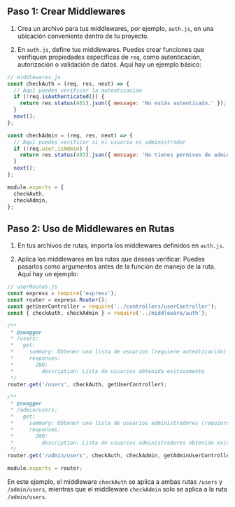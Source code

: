 ## Paso 1: Crear Middlewares

1. Crea un archivo para tus middlewares, por ejemplo, `auth.js`, en una ubicación conveniente dentro de tu proyecto.

2. En `auth.js`, define tus middlewares. Puedes crear funciones que verifiquen propiedades específicas de `req`, como autenticación, autorización o validación de datos. Aquí hay un ejemplo básico:

```javascript
// middlewares.js
const checkAuth = (req, res, next) => {
  // Aquí puedes verificar la autenticación
  if (!req.isAuthenticated()) {
    return res.status(401).json({ message: 'No estás autenticado.' });
  }
  next();
};

const checkAdmin = (req, res, next) => {
  // Aquí puedes verificar si el usuario es administrador
  if (!req.user.isAdmin) {
    return res.status(403).json({ message: 'No tienes permisos de administrador.' });
  }
  next();
};

module.exports = {
  checkAuth,
  checkAdmin,
};
```

## Paso 2: Uso de Middlewares en Rutas

1. En tus archivos de rutas, importa los middlewares definidos en `auth.js`.

2. Aplica los middlewares en las rutas que deseas verificar. Puedes pasarlos como argumentos antes de la función de manejo de la ruta. Aquí hay un ejemplo:

```javascript
// userRoutes.js
const express = require('express');
const router = express.Router();
const getUserController = require('../controllers/userController');
const { checkAuth, checkAdmin } = require('../middleware/auth');

/**
 * @swagger
 * /users:
 *   get:
 *     summary: Obtener una lista de usuarios (requiere autenticación)
 *     responses:
 *       200:
 *         description: Lista de usuarios obtenida exitosamente
 */
router.get('/users', checkAuth, getUserController);

/**
 * @swagger
 * /admin/users:
 *   get:
 *     summary: Obtener una lista de usuarios administradores (requiere autenticación y permisos de administrador)
 *     responses:
 *       200:
 *         description: Lista de usuarios administradores obtenida exitosamente
 */
router.get('/admin/users', checkAuth, checkAdmin, getAdminUserController);

module.exports = router;
```

En este ejemplo, el middleware `checkAuth` se aplica a ambas rutas `/users` y `/admin/users`, mientras que el middleware `checkAdmin` solo se aplica a la ruta `/admin/users`.
